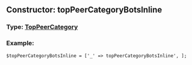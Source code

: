 ## Constructor: topPeerCategoryBotsInline  



### Type: [TopPeerCategory](../types/TopPeerCategory.md)

### Example:


```
$topPeerCategoryBotsInline = ['_' => topPeerCategoryBotsInline', ];
```
